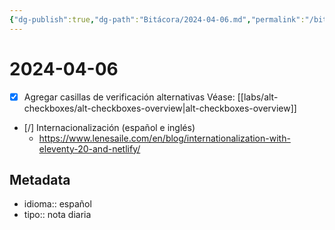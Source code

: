 ```yaml
---
{"dg-publish":true,"dg-path":"Bitácora/2024-04-06.md","permalink":"/bitacora/2024-04-06/","title":"2024-04-06","tags":["Bitácora"],"noteIcon":"default","created":"2024-04-06T13:26:36.698-06:00","updated":"2024-04-06T14:11:27.089-06:00"}
---
```


# 2024-04-06

- [x] Agregar casillas de verificación alternativas
	Véase: [[labs/alt-checkboxes/alt-checkboxes-overview\|alt-checkboxes-overview]]
- [/] Internacionalización (español e inglés)
	- https://www.lenesaile.com/en/blog/internationalization-with-eleventy-20-and-netlify/

## Metadata
- idioma:: español
- tipo:: nota diaria